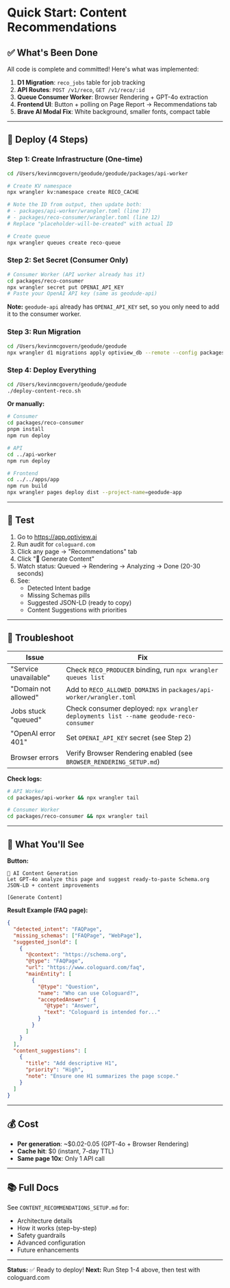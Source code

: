 # Quick Start: Content Recommendations

## ✅ What's Been Done

All code is complete and committed! Here's what was implemented:

1. **D1 Migration**: `reco_jobs` table for job tracking
2. **API Routes**: `POST /v1/reco`, `GET /v1/reco/:id`
3. **Queue Consumer Worker**: Browser Rendering + GPT-4o extraction
4. **Frontend UI**: Button + polling on Page Report → Recommendations tab
5. **Brave AI Modal Fix**: White background, smaller fonts, compact table

---

## 🚀 Deploy (4 Steps)

### Step 1: Create Infrastructure (One-time)

```bash
cd /Users/kevinmcgovern/geodude/geodude/packages/api-worker

# Create KV namespace
npx wrangler kv:namespace create RECO_CACHE

# Note the ID from output, then update both:
# - packages/api-worker/wrangler.toml (line 17)
# - packages/reco-consumer/wrangler.toml (line 12)
# Replace "placeholder-will-be-created" with actual ID

# Create queue
npx wrangler queues create reco-queue
```

### Step 2: Set Secret (Consumer Only)

```bash
# Consumer Worker (API worker already has it)
cd packages/reco-consumer
npx wrangler secret put OPENAI_API_KEY
# Paste your OpenAI API key (same as geodude-api)
```

**Note:** `geodude-api` already has `OPENAI_API_KEY` set, so you only need to add it to the consumer worker.

### Step 3: Run Migration

```bash
cd /Users/kevinmcgovern/geodude/geodude
npx wrangler d1 migrations apply optiview_db --remote --config packages/api-worker/wrangler.toml
```

### Step 4: Deploy Everything

```bash
cd /Users/kevinmcgovern/geodude/geodude
./deploy-content-reco.sh
```

**Or manually:**
```bash
# Consumer
cd packages/reco-consumer
pnpm install
npm run deploy

# API
cd ../api-worker
npm run deploy

# Frontend
cd ../../apps/app
npm run build
npx wrangler pages deploy dist --project-name=geodude-app
```

---

## 🧪 Test

1. Go to https://app.optiview.ai
2. Run audit for `cologuard.com`
3. Click any page → "Recommendations" tab
4. Click "🤖 Generate Content"
5. Watch status: Queued → Rendering → Analyzing → Done (20-30 seconds)
6. See:
   - Detected Intent badge
   - Missing Schemas pills
   - Suggested JSON-LD (ready to copy)
   - Content Suggestions with priorities

---

## 🔧 Troubleshoot

| Issue | Fix |
|-------|-----|
| "Service unavailable" | Check `RECO_PRODUCER` binding, run `npx wrangler queues list` |
| "Domain not allowed" | Add to `RECO_ALLOWED_DOMAINS` in `packages/api-worker/wrangler.toml` |
| Jobs stuck "queued" | Check consumer deployed: `npx wrangler deployments list --name geodude-reco-consumer` |
| "OpenAI error 401" | Set `OPENAI_API_KEY` secret (see Step 2) |
| Browser errors | Verify Browser Rendering enabled (see `BROWSER_RENDERING_SETUP.md`) |

**Check logs:**
```bash
# API Worker
cd packages/api-worker && npx wrangler tail

# Consumer Worker  
cd packages/reco-consumer && npx wrangler tail
```

---

## 📝 What You'll See

**Button:**
```
🤖 AI Content Generation
Let GPT-4o analyze this page and suggest ready-to-paste Schema.org JSON-LD + content improvements

[Generate Content]
```

**Result Example (FAQ page):**
```json
{
  "detected_intent": "FAQPage",
  "missing_schemas": ["FAQPage", "WebPage"],
  "suggested_jsonld": [
    {
      "@context": "https://schema.org",
      "@type": "FAQPage",
      "url": "https://www.cologuard.com/faq",
      "mainEntity": [
        {
          "@type": "Question",
          "name": "Who can use Cologuard?",
          "acceptedAnswer": {
            "@type": "Answer",
            "text": "Cologuard is intended for..."
          }
        }
      ]
    }
  ],
  "content_suggestions": [
    {
      "title": "Add descriptive H1",
      "priority": "High",
      "note": "Ensure one H1 summarizes the page scope."
    }
  ]
}
```

---

## 💰 Cost

- **Per generation**: ~$0.02-0.05 (GPT-4o + Browser Rendering)
- **Cache hit**: $0 (instant, 7-day TTL)
- **Same page 10x**: Only 1 API call

---

## 📚 Full Docs

See `CONTENT_RECOMMENDATIONS_SETUP.md` for:
- Architecture details
- How it works (step-by-step)
- Safety guardrails
- Advanced configuration
- Future enhancements

---

**Status:** ✅ Ready to deploy!
**Next:** Run Step 1-4 above, then test with cologuard.com

